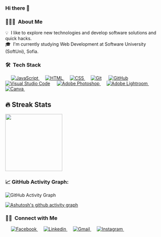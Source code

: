 ### Hi there 👋

<!-- ## 👋 &nbsp;Hey there! I'm Ivet -->

### 👨🏻‍💻 &nbsp;About Me

💡 &nbsp;I like to explore new technologies and develop software solutions and quick hacks.\
🎓 &nbsp;I'm currently studying Web Development at Software University (SoftUni), Sofia.


### 🛠 &nbsp;Tech Stack

<p align="left"> 
  &emsp;
  <a href="https://developer.mozilla.org/en-US/docs/Web/JavaScript" target="_blank"> 
     <img alt="JavaScript" src="https://img.shields.io/badge/JavaScript%20-%23F7DF1E.svg?logo=javascript&logoColor=black">
   </a>
  &emsp;
  <a href="https://www.w3.org/html/" target="_blank"> 
   <img alt="HTML" src="https://img.shields.io/badge/HTML5%20-%23E34F26.svg?logo=html5&logoColor=white">
  </a>   
  &emsp;
  <a href="https://www.w3schools.com/css/" target="_blank">
    <img alt="CSS" src="https://img.shields.io/badge/CSS%20-%231572B6.svg?logo=css3&logoColor=white">
  </a>
  &emsp;
    <a href="#"><img alt="Git" src="https://img.shields.io/badge/Git%20-%23F05033.svg?logo=git&logoColor=white"></a>
  &emsp;
    <a href="#"><img alt="GitHub" src="https://img.shields.io/badge/GitHub%20-%23A03522.svg?logo=github&logoColor=white"></a>
  &emsp;
    <a href="#"><img alt="Visual Studio Code" src="https://img.shields.io/badge/Visual%20Studio%20Code-0078d7.svg?logo=visual-studio-code&logoColor=white"></a>
  &emsp;
  <a href="https://www.adobe.com/in/products/photoshop.html" target="_blank"> 
    <img alt="Adobe Photoshop" src="https://img.shields.io/badge/Adobe%20Photoshop-2070AA?style=flat&logo=Adobe%20Photoshop&logoColor=white"/>
  </a>
  &emsp;
  <a href="https://www.adobe.com/in/products/photoshop-lightroom.html" target="_blank"> 
    <img alt="Adobe Lightroom" src="https://img.shields.io/badge/Adobe%20Lightroom-31A8FF?style=flat&logo=Adobe%20Lightroom&logoColor=white"/>
  </a>
  &emsp;
  <a href="#">
  	<img alt="Canva" src="https://img.shields.io/badge/Canva-%2300C4CC.svg?style=flat&logo=Canva&logoColor=white"/>
  </a>
  &emsp; 
</p>



## 🔥 Streak Stats
<p>
<a href="https://github.com/yveette">
  <img height="180em" src="https://github-readme-stats-eight-theta.vercel.app/api/top-langs/?username=yveette&layout=compact&langs_count=8&theme=nord&hide_border=true"/>
</a>
</p>

### 📈 GitHub Activity Graph:
 ![GitHub Activity Graph](https://activity-graph.herokuapp.com/graph?username=yveette&theme=nord)
 
 [![Ashutosh's github activity graph](https://activity-graph.herokuapp.com/graph?username=yveette&custom_title=This%20is%20a%20title&hide_border=true)](https://github.com/yveette/github-readme-activity-graph)

 
### 🤝🏻 &nbsp;Connect with Me

<p align="left"> 
  &emsp;
  <a href="https://www.facebook.com/Dimitrova.tevi/" target="_blank"> 
     <img alt="Facebook" src="https://img.shields.io/badge/Facebook-1877F2?style=for-the-badge&logo=facebook&logoColor=white">
   </a>
  &emsp;
  <a href="https://www.linkedin.com/in/ivet-d-0535a31b5/" target="_blank"> 
     <img alt="Linkedin" src="https://img.shields.io/badge/LinkedIn-0077B5?style=for-the-badge&logo=linkedin&logoColor=white">
   </a>
  &emsp;
  <a href="https://mail.google.com/mail/u/?authuser=dimitrova.v.ivet@gmail.com" target="_blank"> 
     <img alt="Gmail" src="https://img.shields.io/badge/Gmail-D14836?style=for-the-badge&logo=gmail&logoColor=white">
   </a>
  &emsp;
  <a href="https://www.instagram.com/dimitrova_tevi/" target="_blank"> 
     <img alt="Instagram" src="https://img.shields.io/badge/Instagram-E4405F?style=for-the-badge&logo=instagram&logoColor=white">
   </a>
  &emsp;
    
  &emsp; 
</p>

